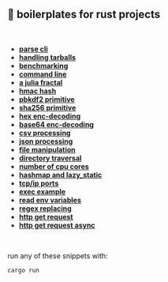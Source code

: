 ## 🦀 boilerplates for rust projects


<br>

* **[parse cli](command_line/)**
* **[handling tarballs](handling_tarballs/)**
* **[benchmarking](benchmarking/)**
* **[command line](command_line/)**
* **[a julia fractal](fractal/)**
* **[hmac hash](hmac_hash/)**
* **[pbkdf2 primitive](pbkdf2/)**
* **[sha256 primitive](sha256_hash/)**
* **[hex enc-decoding](hex_encodings/)**
* **[base64 enc-decoding](base64_encodings/)**
* **[csv processing](csv_processing/)**
* **[json processing](json_processing/)**
* **[file manipulation](file_manipulation/)**
* **[directory traversal](directory_traversal/)**
* **[number of cpu cores](cpu_cores/)**
* **[hashmap and lazy_static](hashmap/)**
* **[tcp/ip ports](tcp_ports/)**
* **[exec example](exec_example/)**
* **[read env variables](env_variables/)**
* **[regex replacing](regex_replacing/)**
* **[http get request](http_request)**
* **[http get request async](http_request_async)**

<br>

run any of these snippets with:

```shell
cargo run
```
